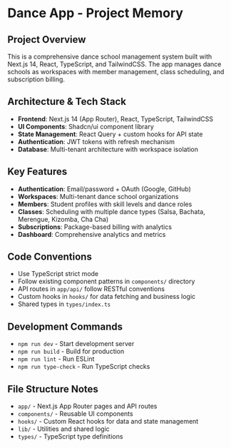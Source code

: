 # Dance App - Project Memory

## Project Overview
This is a comprehensive dance school management system built with Next.js 14, React, TypeScript, and TailwindCSS. The app manages dance schools as workspaces with member management, class scheduling, and subscription billing.

## Architecture & Tech Stack
- **Frontend**: Next.js 14 (App Router), React, TypeScript, TailwindCSS
- **UI Components**: Shadcn/ui component library
- **State Management**: React Query + custom hooks for API state
- **Authentication**: JWT tokens with refresh mechanism
- **Database**: Multi-tenant architecture with workspace isolation

## Key Features
- **Authentication**: Email/password + OAuth (Google, GitHub)
- **Workspaces**: Multi-tenant dance school organizations
- **Members**: Student profiles with skill levels and dance roles
- **Classes**: Scheduling with multiple dance types (Salsa, Bachata, Merengue, Kizomba, Cha Cha)
- **Subscriptions**: Package-based billing with analytics
- **Dashboard**: Comprehensive analytics and metrics

## Code Conventions
- Use TypeScript strict mode
- Follow existing component patterns in `components/` directory
- API routes in `app/api/` follow RESTful conventions
- Custom hooks in `hooks/` for data fetching and business logic
- Shared types in `types/index.ts`

## Development Commands
- `npm run dev` - Start development server
- `npm run build` - Build for production
- `npm run lint` - Run ESLint
- `npm run type-check` - Run TypeScript checks

## File Structure Notes
- `app/` - Next.js App Router pages and API routes
- `components/` - Reusable UI components
- `hooks/` - Custom React hooks for data and state management
- `lib/` - Utilities and shared logic
- `types/` - TypeScript type definitions